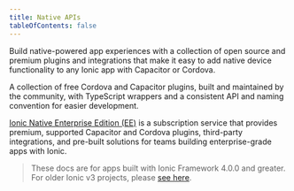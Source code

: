 ```yaml
---
title: Native APIs
tableOfContents: false
---
```


<p class='intro'>Build native-powered app experiences with a collection of open source and premium plugins and integrations that make it easy to add native device functionality to any Ionic app with Capacitor or Cordova.</p>

<docs-cards class="static-width"> <docs-card header="Ionic Native Community Plugins" href="/docs/native/community" img="/docs/assets/img/native/community-edition.png"> 

A collection of free Cordova and Capacitor plugins, built and maintained by the community, with TypeScript wrappers and a consistent API and naming convention for easier development.</docs-card>

<docs-card header="Ionic Native Enterprise Edition" href="/docs/enterprise" img="/docs/assets/img/native/enterprise-edition.png"> 

[Ionic Native Enterprise Edition (EE)](https://ionicframework.com/native) is a subscription service that provides premium, supported Capacitor and Cordova plugins, third-party integrations, and pre-built solutions for teams building enterprise-grade apps with Ionic. </docs-card> </docs-cards>

> These docs are for apps built with Ionic Framework 4.0.0 and greater. For older Ionic v3 projects, please [see here](/docs/v3/native).